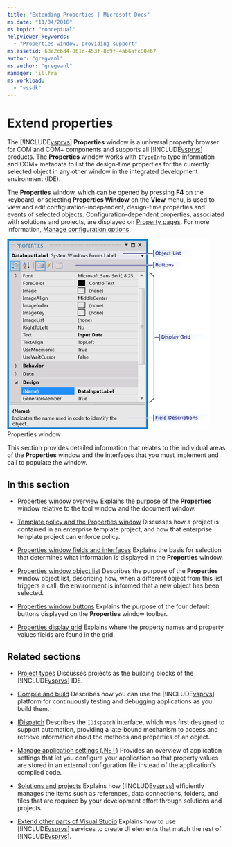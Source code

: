```yaml
---
title: "Extending Properties | Microsoft Docs"
ms.date: "11/04/2016"
ms.topic: "conceptual"
helpviewer_keywords:
  - "Properties window, providing support"
ms.assetid: 68e2cbd4-861c-453f-8c9f-4ab6afc80e67
author: "gregvanl"
ms.author: "gregvanl"
manager: jillfra
ms.workload:
  - "vssdk"
---
```

# Extend properties
The [!INCLUDE[vsprvs](../../code-quality/includes/vsprvs_md.md)] **Properties** window is a universal property browser for COM and COM+ components and supports all [!INCLUDE[vsprvs](../../code-quality/includes/vsprvs_md.md)] products. The **Properties** window works with `ITypeInfo` type information and COM+ metadata to list the design-time properties for the currently selected object in any other window in the integrated development environment (IDE).

 The **Properties** window, which can be opened by pressing **F4** on the keyboard, or selecting **Properties Window** on the **View** menu, is used to view and edit configuration-independent, design-time properties and events of selected objects. Configuration-dependent properties, associated with solutions and projects, are displayed on [Property pages](../../extensibility/internals/property-pages.md). For more information, [Manage configuration options](../../extensibility/internals/managing-configuration-options.md).

 ![Properties window overview](../../extensibility/internals/media/vspropertieswindow.png "vsPropertiesWindow")
Properties window

 This section provides detailed information that relates to the individual areas of the **Properties** window and the interfaces that you must implement and call to populate the window.

## In this section
- [Properties window overview](../../extensibility/internals/properties-window-overview.md)
 Explains the purpose of the **Properties** window relative to the tool window and the document window.

- [Template policy and the Properties window](../../extensibility/internals/template-policy-and-the-properties-window.md)
 Discusses how a project is contained in an enterprise template project, and how that enterprise template project can enforce policy.

- [Properties window fields and interfaces](../../extensibility/internals/properties-window-fields-and-interfaces.md)
 Explains the basis for selection that determines what information is displayed in the **Properties** window.

- [Properties window object list](../../extensibility/internals/properties-window-object-list.md)
 Describes the purpose of the **Properties** window object list, describing how, when a different object from this list triggers a call, the environment is informed that a new object has been selected.

- [Properties window buttons](../../extensibility/internals/properties-window-buttons.md)
 Explains the purpose of the four default buttons displayed on the **Properties** window toolbar.

- [Properties display grid](../../extensibility/internals/properties-display-grid.md)
 Explains where the property names and property values fields are found in the grid.

## Related sections
- [Project types](../../extensibility/internals/project-types.md)
 Discusses projects as the building blocks of the [!INCLUDE[vsprvs](../../code-quality/includes/vsprvs_md.md)] IDE.

- [Compile and build](../../ide/compiling-and-building-in-visual-studio.md)
 Describes how you can use the [!INCLUDE[vsprvs](../../code-quality/includes/vsprvs_md.md)] platform for continuously testing and debugging applications as you build them.

- [IDispatch](/previous-versions/windows/desktop/api/oaidl/nn-oaidl-idispatch)
 Describes the `IDispatch` interface, which was first designed to support automation, providing a late-bound mechanism to access and retrieve information about the methods and properties of an object.

- [Manage application settings (.NET)](../../ide/managing-application-settings-dotnet.md)
 Provides an overview of application settings that let you configure your application so that property values are stored in an external configuration file instead of the application's compiled code.

- [Solutions and projects](../../ide/solutions-and-projects-in-visual-studio.md)
 Explains how [!INCLUDE[vsprvs](../../code-quality/includes/vsprvs_md.md)] efficiently manages the items such as references, data connections, folders, and files that are required by your development effort through solutions and projects.

- [Extend other parts of Visual Studio](../../extensibility/extending-other-parts-of-visual-studio.md)
 Explains how to use [!INCLUDE[vsprvs](../../code-quality/includes/vsprvs_md.md)] services to create UI elements that match the rest of [!INCLUDE[vsprvs](../../code-quality/includes/vsprvs_md.md)].